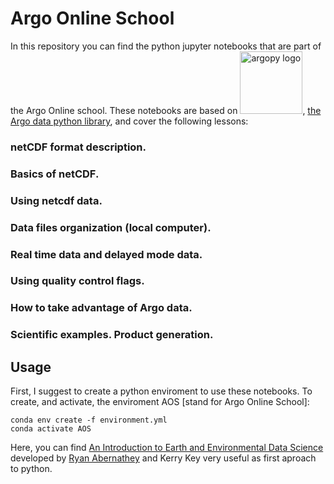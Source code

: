# Argo Online School
In this repository you can find the python jupyter notebooks that are part of the Argo Online school. These notebooks are based on <img src="https://raw.githubusercontent.com/euroargodev/argopy/master/docs/_static/argopy_logo_long.png" alt="argopy logo" width="100"/>, [the Argo data python library](https://github.com/euroargodev/argopy), and cover the following lessons:

### netCDF format description.

### Basics of netCDF.

### Using netcdf data.

### Data files organization (local computer).

### Real time data and delayed mode data.

### Using quality control flags.

### How to take advantage of Argo data.

### Scientific examples. Product generation.


## Usage
First, I suggest to create a python enviroment to use these notebooks. To create, and activate, the enviroment AOS [stand for Argo Online School]:
```
conda env create -f environment.yml
conda activate AOS
```

Here, you can find [An Introduction to Earth and Environmental Data Science](https://earth-env-data-science.github.io/intro) developed by [Ryan Abernathey](https://ocean-transport.github.io/) and Kerry Key very useful as first aproach to python.
